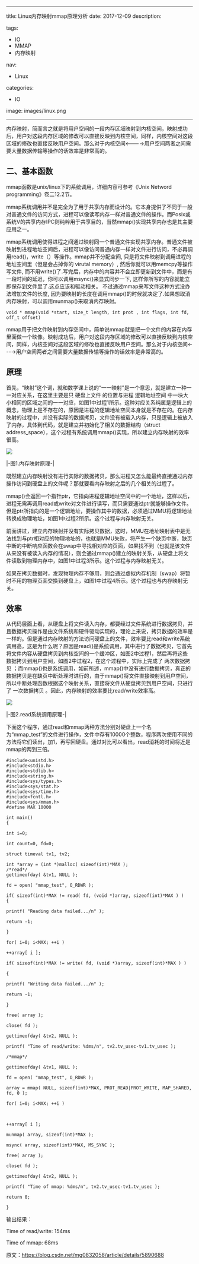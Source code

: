 ----
title: Linux内存映射mmap原理分析
date: 2017-12-09
description: 

tags:
- IO
- MMAP
- 内存映射

nav:
- Linux

categories:
- IO

image: images/linux.png

----
内存映射，简而言之就是将用户空间的一段内存区域映射到内核空间，映射成功后，用户对这段内存区域的修改可以直接反映到内核空间，同样，内核空间对这段区域的修改也直接反映用户空间。那么对于内核空间<---->用户空间两者之间需要大量数据传输等操作的话效率是非常高的。 

## 二、基本函数

mmap函数是unix/linux下的系统调用，详细内容可参考《Unix Netword programming》卷二12.2节。

mmap系统调用并不是完全为了用于共享内存而设计的。它本身提供了不同于一般对普通文件的访问方式，进程可以像读写内存一样对普通文件的操作。而Posix或系统V的共享内存IPC则纯粹用于共享目的，当然mmap()实现共享内存也是其主要应用之一。

mmap系统调用使得进程之间通过映射同一个普通文件实现共享内存。普通文件被映射到进程地址空间后，进程可以像访问普通内存一样对文件进行访问，不必再调用read()，write（）等操作。mmap并不分配空间, 只是将文件映射到调用进程的地址空间里（但是会占掉你的 virutal memory）, 然后你就可以用memcpy等操作写文件, 而不用write()了.写完后，内存中的内容并不会立即更新到文件中，而是有一段时间的延迟，你可以调用msync()来显式同步一下, 这样你所写的内容就能立即保存到文件里了.这点应该和驱动相关。 不过通过mmap来写文件这种方式没办法增加文件的长度, 因为要映射的长度在调用mmap()的时候就决定了.如果想取消内存映射，可以调用munmap()来取消内存映射。

    void * mmap(void *start, size_t length, int prot , int flags, int fd, off_t offset)

mmap用于把文件映射到内存空间中，简单说mmap就是把一个文件的内容在内存里面做一个映像。映射成功后，用户对这段内存区域的修改可以直接反映到内核空间，同样，内核空间对这段区域的修改也直接反映用户空间。那么对于内核空间<---->用户空间两者之间需要大量数据传输等操作的话效率是非常高的。

## 原理

首先，“映射”这个词，就和数学课上说的“一一映射”是一个意思，就是建立一种一一对应关系，在这里主要是只 硬盘上文件 的位置与进程 逻辑地址空间 中一块大小相同的区域之间的一一对应，如图1中过程1所示。这种对应关系纯属是逻辑上的概念，物理上是不存在的，原因是进程的逻辑地址空间本身就是不存在的。在内存映射的过程中，并没有实际的数据拷贝，文件没有被载入内存，只是逻辑上被放入了内存，具体到代码，就是建立并初始化了相关的数据结构（struct address_space），这个过程有系统调用mmap()实现，所以建立内存映射的效率很高。

![](./2017-12-09_Linux内存映射mmap原理分析/1.png)

|-图1.内存映射原理-|

既然建立内存映射没有进行实际的数据拷贝，那么进程又怎么能最终直接通过内存操作访问到硬盘上的文件呢？那就要看内存映射之后的几个相关的过程了。

mmap()会返回一个指针ptr，它指向进程逻辑地址空间中的一个地址，这样以后，进程无需再调用read或write对文件进行读写，而只需要通过ptr就能够操作文件。但是ptr所指向的是一个逻辑地址，要操作其中的数据，必须通过MMU将逻辑地址转换成物理地址，如图1中过程2所示。这个过程与内存映射无关。

前面讲过，建立内存映射并没有实际拷贝数据，这时，MMU在地址映射表中是无法找到与ptr相对应的物理地址的，也就是MMU失败，将产生一个缺页中断，缺页中断的中断响应函数会在swap中寻找相对应的页面，如果找不到（也就是该文件从来没有被读入内存的情况），则会通过mmap()建立的映射关系，从硬盘上将文件读取到物理内存中，如图1中过程3所示。这个过程与内存映射无关。

如果在拷贝数据时，发现物理内存不够用，则会通过虚拟内存机制（swap）将暂时不用的物理页面交换到硬盘上，如图1中过程4所示。这个过程也与内存映射无关。

## 效率

从代码层面上看，从硬盘上将文件读入内存，都要经过文件系统进行数据拷贝，并且数据拷贝操作是由文件系统和硬件驱动实现的，理论上来说，拷贝数据的效率是一样的。但是通过内存映射的方法访问硬盘上的文件，效率要比read和write系统调用高，这是为什么呢？原因是read()是系统调用，其中进行了数据拷贝，它首先将文件内容从硬盘拷贝到内核空间的一个缓冲区，如图2中过程1，然后再将这些数据拷贝到用户空间，如图2中过程2，在这个过程中，实际上完成了 两次数据拷贝 ；而mmap()也是系统调用，如前所述，mmap()中没有进行数据拷贝，真正的数据拷贝是在缺页中断处理时进行的，由于mmap()将文件直接映射到用户空间，所以中断处理函数根据这个映射关系，直接将文件从硬盘拷贝到用户空间，只进行了 一次数据拷贝 。因此，内存映射的效率要比read/write效率高。

![](./2017-12-09_Linux内存映射mmap原理分析/2.png)

|-图2.read系统调用原理-|

下面这个程序，通过read和mmap两种方法分别对硬盘上一个名为“mmap_test”的文件进行操作，文件中存有10000个整数，程序两次使用不同的方法将它们读出，加1，再写回硬盘。通过对比可以看出，read消耗的时间将近是mmap的两到三倍。

    #include<unistd.h>
    #include<stdio.h>
    #include<stdlib.h>
    #include<string.h>
    #include<sys/types.h>
    #include<sys/stat.h>
    #include<sys/time.h>
    #include<fcntl.h>
    #include<sys/mman.h>
    #define MAX 10000

    int main()
    {
    
    int i=0;
    
    int count=0, fd=0;
    
    struct timeval tv1, tv2;
    
    int *array = (int *)malloc( sizeof(int)*MAX );
    /*read*/
    gettimeofday( &tv1, NULL );
    
    fd = open( "mmap_test", O_RDWR );
    
    if( sizeof(int)*MAX != read( fd, (void *)array, sizeof(int)*MAX ) )
    {

    printf( "Reading data failed.../n" );
    
    return -1;
    
    }
    
    for( i=0; i<MAX; ++i )
    
    ++array[ i ];
    
    if( sizeof(int)*MAX != write( fd, (void *)array, sizeof(int)*MAX ) )
    
    {
    
    printf( "Writing data failed.../n" );
    
    return -1;
    
    }
    
    free( array );
    
    close( fd );
    
    gettimeofday( &tv2, NULL );
    
    printf( "Time of read/write: %dms/n", tv2.tv_usec-tv1.tv_usec );
    
    /*mmap*/

    gettimeofday( &tv1, NULL );
    
    fd = open( "mmap_test", O_RDWR );
    
    array = mmap( NULL, sizeof(int)*MAX, PROT_READ|PROT_WRITE, MAP_SHARED, fd, 0 );
    
    for( i=0; i<MAX; ++i )
    
     
    
    ++array[ i ];
    
    munmap( array, sizeof(int)*MAX );
    
    msync( array, sizeof(int)*MAX, MS_SYNC );
    
    free( array );
    
    close( fd );
    
    gettimeofday( &tv2, NULL );
    
    printf( "Time of mmap: %dms/n", tv2.tv_usec-tv1.tv_usec );
    
    return 0;
    
    }

输出结果：

Time of read/write: 154ms

Time of mmap: 68ms

原文：https://blog.csdn.net/mg0832058/article/details/5890688